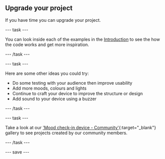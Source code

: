 ## Upgrade your project

If you have time you can upgrade your project. 

--- task ---

You can look inside each of the examples in the [Introduction](.) to see the how the code works and get more inspiration.

--- /task ---

--- task ---

Here are some other ideas you could try:
+ Do some testing with your audience then improve usability
+ Add more moods, colours and lights
+ Continue to craft your device to improve the structure or design
+ Add sound to your device using a buzzer

--- /task ---

--- task ---

Take a look at our 
['Mood check-in device - Community'](https://wke.lt/w/s/kTSkEC){:target="_blank"} gallery to see projects created by our community members.

--- /task ---

--- save ---